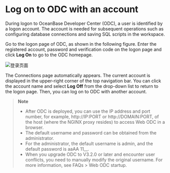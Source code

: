 Log on to ODC with an account 
==================================================

During logon to OceanBase Developer Center (ODC), a user is identified by a logon account. The account is needed for subsequent operations such as configuring database connections and saving SQL scripts in the workspace. 

Go to the logon page of ODC, as shown in the following figure. Enter the registered account, password and verification code on the logon page and click **Log On** to go to the ODC homepage.

![登录页面](https://obbusiness-private.oss-cn-shanghai.aliyuncs.com/doc/img/odc/400/ODC%20%E9%A6%96%E9%A1%B5-EN.png)

The Connections page automatically appears. The current account is displayed in the upper-right corner of the top navigation bar. You can click the account name and select **Log Off** from the drop-down list to return to the logon page. Then, you can log on to ODC with another account. 

> **Note**  
> * After ODC is deployed, you can use the IP address and port number, for example, http://IP:PORT or http://DOMAIN:PORT, of the host (where the NGINX proxy resides) to access Web ODC in a browser.
> * The default username and password can be obtained from the administrator.
> * For the administrator, the default username is admin, and the default password is aaAA 11__.
> * When you upgrade ODC to V3.2.0 or later and encounter user conflicts, you need to manually modify the original username. For more information, see FAQs > Web ODC startup.